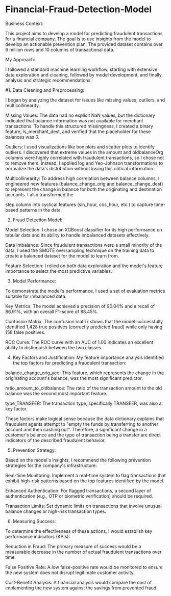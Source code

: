# Financial-Fraud-Detection-Model

Business Context:

This project aims to develop a model for predicting fraudulent transactions for a financial company. The goal is to use insights from the model to develop an actionable prevention plan. The provided dataset contains over 6 million rows and 10 columns of transactional data.

My Approach:

I followed a standard machine learning workflow, starting with extensive data exploration and cleaning, followed by model development, and finally, analysis and strategic recommendations.

#1. Data Cleaning and Preprocessing:
   
I began by analyzing the dataset for issues like missing values, outliers, and multicollinearity.


Missing Values: The data had no explicit NaN values, but the dictionary indicated that balance information was not available for merchant transactions. To handle this structured missingness, I created a binary feature, is_merchant_dest, and verified that the placeholder for these balances was 0.

Outliers: I used visualizations like box plots and scatter plots to identify outliers. I discovered that extreme values in the amount and oldbalanceOrg columns were highly correlated with fraudulent transactions, so I chose not to remove them. Instead, I applied log and Yeo-Johnson transformations to normalize the data's distribution without losing this critical information.

Multicollinearity: To address high correlation between balance columns, I engineered new features (balance_change_orig and balance_change_dest) to represent the change in balance for both the originating and destination accounts. I also transformed the 

step column into cyclical features (sin_hour, cos_hour, etc.) to capture time-based patterns in the data.


2. Fraud Detection Model:
   
Model Selection: I chose an XGBoost classifier for its high performance on tabular data and its ability to handle imbalanced datasets effectively.

Data Imbalance: Since fraudulent transactions were a small minority of the data, I used the SMOTE oversampling technique on the training data to create a balanced dataset for the model to learn from.

Feature Selection: I relied on both data exploration and the model's feature importance to select the most predictive variables.

3. Model Performance:

To demonstrate the model's performance, I used a set of evaluation metrics suitable for imbalanced data.

Key Metrics: The model achieved a precision of 90.04% and a recall of 86.91%, with an overall F1-score of 88.45%.

Confusion Matrix: The confusion matrix shows that the model successfully identified 1,428 true positives (correctly predicted fraud) while only having 158 false positives.

ROC Curve: The ROC curve with an AUC of 1.00 indicates an excellent ability to distinguish between the two classes.

4. Key Factors and Justification:
My feature importance analysis identified the top factors for predicting a fraudulent transaction:

balance_change_orig_yeo: This feature, which represents the change in the originating account's balance, was the most significant predictor.

ratio_amount_to_oldbalance: The ratio of the transaction amount to the old balance was the second most important feature.

type_TRANSFER: The transaction type, specifically TRANSFER, was also a key factor.

These factors make logical sense because the data dictionary explains that fraudulent agents attempt to "empty the funds by transferring to another account and then cashing out". Therefore, a significant change in a customer's balance and the type of transaction being a transfer are direct indicators of the described fraudulent behavior.


5. Prevention Strategy:
   
Based on the model's insights, I recommend the following prevention strategies for the company's infrastructure:

Real-time Monitoring: Implement a real-time system to flag transactions that exhibit high-risk patterns based on the top features identified by the model.

Enhanced Authentication: For flagged transactions, a second layer of authentication (e.g., OTP or biometric verification) should be required.

Transaction Limits: Set dynamic limits on transactions that involve unusual balance changes or high-risk transaction types.

6. Measuring Success:
   
To determine the effectiveness of these actions, I would establish key performance indicators (KPIs):

Reduction in Fraud: The primary measure of success would be a measurable decrease in the number of actual fraudulent transactions over time.

False Positive Rate: A low false-positive rate would be monitored to ensure the new system does not disrupt legitimate customer activity.

Cost-Benefit Analysis: A financial analysis would compare the cost of implementing the new system against the savings from prevented fraud.
